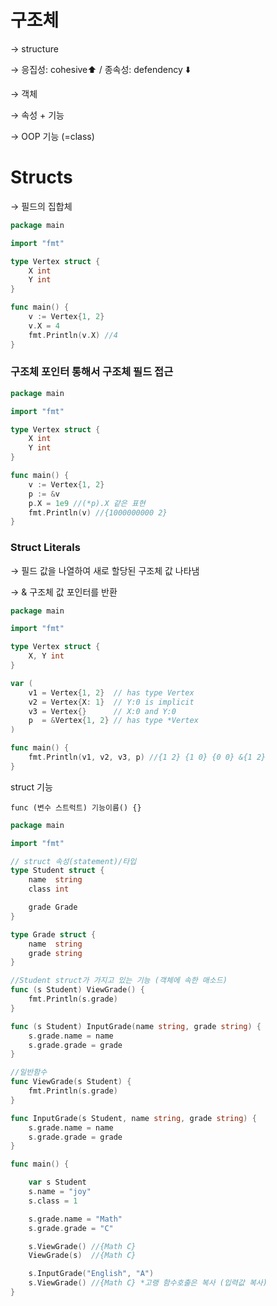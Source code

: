 # 구조체

→ structure

→ 응집성: cohesive⬆️ / 종속성: defendency ⬇️

→ 객체

→ 속성 + 기능

→ OOP 기능 (=class)

# Structs

→ 필드의 집합체

```go
package main

import "fmt"

type Vertex struct {
	X int
	Y int
}

func main() {
	v := Vertex{1, 2}
	v.X = 4
	fmt.Println(v.X) //4
}
```

### 구조체 포인터 통해서 구조체 필드 접근

```go
package main

import "fmt"

type Vertex struct {
	X int
	Y int
}

func main() {
	v := Vertex{1, 2}
	p := &v
	p.X = 1e9 //(*p).X 같은 표현
	fmt.Println(v) //{1000000000 2}
}
```

### Struct Literals

→ 필드 값을 나열하여 새로 할당된 구조체 값 나타냄

→ & 구조체 값 포인터를 반환

```go
package main

import "fmt"

type Vertex struct {
	X, Y int
}

var (
	v1 = Vertex{1, 2}  // has type Vertex
	v2 = Vertex{X: 1}  // Y:0 is implicit
	v3 = Vertex{}      // X:0 and Y:0
	p  = &Vertex{1, 2} // has type *Vertex
)

func main() {
	fmt.Println(v1, v2, v3, p) //{1 2} {1 0} {0 0} &{1 2}
}
```

struct 기능

`func (변수 스트럭트) 기능이름() {}`

```go
package main

import "fmt"

// struct 속성(statement)/타입
type Student struct {
	name  string
	class int

	grade Grade
}

type Grade struct {
	name  string
	grade string
}

//Student struct가 가지고 있는 기능 (객체에 속한 매소드)
func (s Student) ViewGrade() {
	fmt.Println(s.grade)
}

func (s Student) InputGrade(name string, grade string) {
	s.grade.name = name
	s.grade.grade = grade
}

//일반함수
func ViewGrade(s Student) {
	fmt.Println(s.grade)
}

func InputGrade(s Student, name string, grade string) {
	s.grade.name = name
	s.grade.grade = grade
}

func main() {

	var s Student
	s.name = "joy"
	s.class = 1

	s.grade.name = "Math"
	s.grade.grade = "C"

	s.ViewGrade() //{Math C}
	ViewGrade(s)  //{Math C}

	s.InputGrade("English", "A")
	s.ViewGrade() //{Math C} *고랭 함수호출은 복사 (입력값 복사)
}
```
